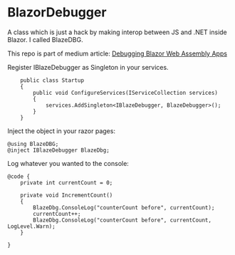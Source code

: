 # BlazorDebugger
A class which is just a hack by making interop between JS and .NET inside Blazor. I called BlazeDBG.


This repo is part of medium article: 
[Debugging Blazor Web Assembly Apps](https://itnext.io/debugging-blazor-web-assembly-apps-c47ef25bcb5f)


Register IBlazeDebugger as Singleton in your services.

```
    public class Startup
    {
        public void ConfigureServices(IServiceCollection services)
        {
            services.AddSingleton<IBlazeDebugger, BlazeDebugger>();
        }
    }
```

Inject the object in your razor pages:

```
@using BlazeDBG;
@inject IBlazeDebugger BlazeDbg;
```

Log whatever you wanted to the console:

```
@code {
    private int currentCount = 0;

    private void IncrementCount()
    {
        BlazeDbg.ConsoleLog("counterCount before", currentCount);
        currentCount++;
        BlazeDbg.ConsoleLog("counterCount before", currentCount, LogLevel.Warn);
    }

}
```


